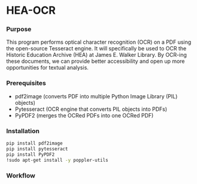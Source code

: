 # HEA-OCR

### Purpose
This program performs optical character recognition (OCR) on a PDF using the open-source Tesseract engine. It will specifically be used to OCR the Historic Education Archive (HEA) at James E. Walker Library. By OCR-ing these documents, we can provide better accessibility and open up more opportunities for textual analysis.

### Prerequisites
- pdf2image (converts PDF into multiple Python Image Library (PIL) objects)
- Pytesseract (OCR engine that converts PIL objects into PDFs)
- PyPDF2 (merges the OCRed PDFs into one OCRed PDF)

### Installation
```bash
pip install pdf2image
pip install pytesseract
pip install PyPDF2
!sudo apt-get install -y poppler-utils
```

### Workflow

